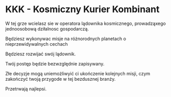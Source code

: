 # KKK - Kosmiczny Kurier Kombinant
W tej grze wcielasz sie w operatora lądownika kosmicznego, prowadząxego jednoosobową dziłalnosc gospodarczą.

Będziesz wykonywac misje na różnorodnych planetach o nieprzewidywalnych cechach 

Będziesz rozwijać swój lądownik.

Twój postęp będzie bezwzględnie zapisywany. 

Złe decyzje mogą uniemożliwyić ci ukończenie kolejnych misji, czym zakończyć twoją przygode w tej bezdusznej branży.

Przetrwają najlepsi.  
